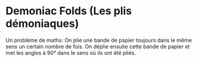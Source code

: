 # Demoniac Folds (Les plis démoniaques)

Un problème de maths: On plie une bande de papier toujours dans le même sens un certain nombre de fois. On déplie ensuite cette bande de papier et met les angles à 90° dans le sens où ils ont été pliés.

